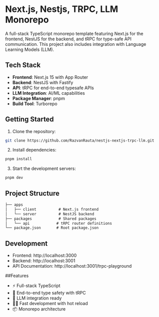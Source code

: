 # Next.js, Nestjs, TRPC, LLM Monorepo

A full-stack TypeScript monorepo template featuring Next.js for the frontend, NestJS for the backend, and tRPC for type-safe API communication. This project also includes integration with Language Learning Models (LLM).

## Tech Stack

- **Frontend**: Next.js 15 with App Router
- **Backend**: NestJS with Fastify
- **API**: tRPC for end-to-end typesafe APIs
- **LLM Integration**: AI/ML capabilities
- **Package Manager**: pnpm
- **Build Tool**: Turborepo

## Getting Started

1. Clone the repository:
```bash
git clone https://github.com/RazvanRauta/nestjs-nextjs-trpc-llm.git
```

2. Install dependencies:

```bash
pnpm install
```

3. Start the development servers:

```bash
pnpm dev
```

## Project Structure

```markdown
├── apps
│   ├── client          # Next.js frontend
│   └── server          # NestJS backend
├── packages            # Shared packages
│   └── api            # tRPC router definitions
└── package.json       # Root package.json
```

## Development

- Frontend: http://localhost:3000
- Backend: http://localhost:3001
- API Documentation: http://localhost:3001/trpc-playground

##Features

- ⚡️ Full-stack TypeScript
- 🔗 End-to-end type safety with tRPC
- 🤖 LLM integration ready
- 🏃‍♂️ Fast development with hot reload
- 📦 Monorepo architecture